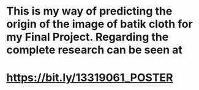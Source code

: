 # This is my way of predicting the origin of the image of batik cloth for my Final Project. Regarding the complete research can be seen at

# https://bit.ly/13319061_POSTER
